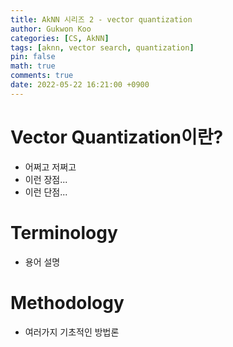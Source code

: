 ```yaml
---
title: AkNN 시리즈 2 - vector quantization
author: Gukwon Koo
categories: [CS, AkNN]
tags: [aknn, vector search, quantization]
pin: false
math: true
comments: true
date: 2022-05-22 16:21:00 +0900
---
```


# Vector Quantization이란?

- 어쩌고 저쩌고
- 이런 장점...
- 이런 단점...

# Terminology

- 용어 설명



# Methodology

- 여러가지 기초적인 방법론

